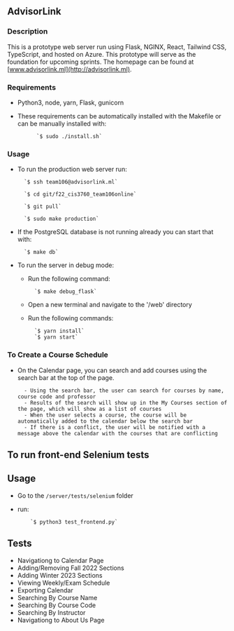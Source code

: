 ## AdvisorLink

### Description

This is a prototype web server run using Flask, NGINX, React, Tailwind CSS, TypeScript, and hosted on Azure. This prototype will serve as the foundation for upcoming sprints. The homepage can be found at [www.advisorlink.ml](http://advisorlink.ml).

### Requirements

- Python3, node, yarn, Flask, gunicorn
- These requirements can be automatically installed with the Makefile or can be manually installed with:

            `$ sudo ./install.sh`

### Usage

- To run the production web server run:

        `$ ssh team106@advisorlink.ml`

        `$ cd git/f22_cis3760_team106online`

        `$ git pull`

        `$ sudo make production`

- If the PostgreSQL database is not running already you can start that with:

        `$ make db`

- To run the server in debug mode:

  - Run the following command:

          `$ make debug_flask`

  - Open a new terminal and navigate to the '/web' directory
  - Run the following commands:

          `$ yarn install`
          `$ yarn start`

### To Create a Course Schedule

- On the Calendar page, you can search and add courses using the search bar at the top of the page.

        - Using the search bar, the user can search for courses by name, course code and professor
        - Results of the search will show up in the My Courses section of the page, which will show as a list of courses
        - When the user selects a course, the course will be automatically added to the calendar below the search bar
        - If there is a conflict, the user will be notified with a message above the calendar with the courses that are conflicting

## To run front-end Selenium tests

## Usage

- Go to the `/server/tests/selenium` folder
- run:

          `$ python3 test_frontend.py`

## Tests

- Navigationg to Calendar Page
- Adding/Removing Fall 2022 Sections
- Adding Winter 2023 Sections
- Viewing Weekly/Exam Schedule
- Exporting Calendar
- Searching By Course Name
- Searching By Course Code
- Searching By Instructor
- Navigationg to About Us Page
